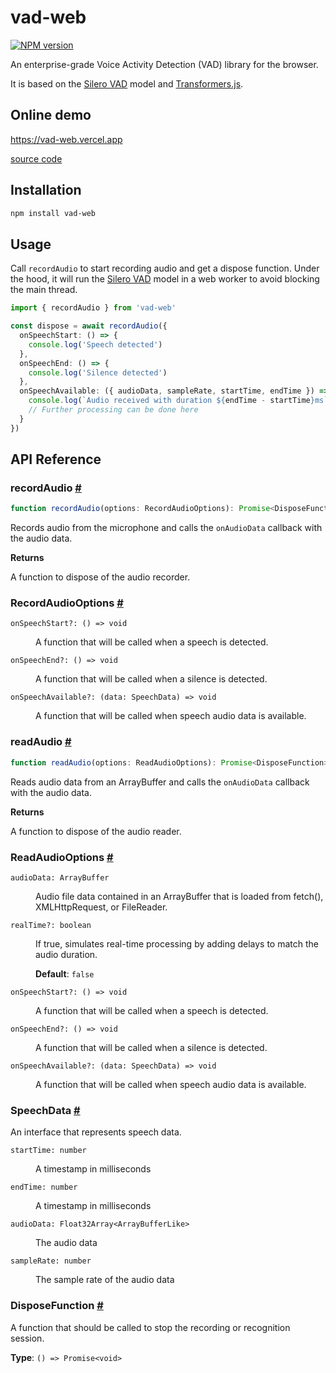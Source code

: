 # vad-web

[![NPM version](https://img.shields.io/npm/v/vad-web?color=a1b858)](https://www.npmjs.com/package/vad-web)

An enterprise-grade Voice Activity Detection (VAD) library for the browser.

It is based on the [Silero VAD](https://github.com/snakers4/silero-vad) model
and [Transformers.js](https://github.com/huggingface/transformers.js).

## Online demo

https://vad-web.vercel.app

[source
code](https://github.com/ocavue/vad-web/tree/master/examples/with-vite)

## Installation

```bash
npm install vad-web
```

## Usage

Call `recordAudio` to start recording audio and get a dispose function. Under
the hood, it will run the [Silero
VAD](https://github.com/snakers4/silero-vad) model in a web worker to avoid
blocking the main thread.

```ts
import { recordAudio } from 'vad-web'

const dispose = await recordAudio({
  onSpeechStart: () => {
    console.log('Speech detected')
  },
  onSpeechEnd: () => {
    console.log('Silence detected')
  },
  onSpeechAvailable: ({ audioData, sampleRate, startTime, endTime }) => {
    console.log(`Audio received with duration ${endTime - startTime}ms`)
    // Further processing can be done here
  }
})
```

## API Reference

### recordAudio <a id="record-audio" href="#record-audio">#</a>

```ts
function recordAudio(options: RecordAudioOptions): Promise<DisposeFunction>
```

Records audio from the microphone and calls the `onAudioData` callback with the audio data.

**Returns**

A function to dispose of the audio recorder.

### RecordAudioOptions <a id="record-audio-options" href="#record-audio-options">#</a>

<dl>

<dt>

`onSpeechStart?: () => void`

</dt>

<dd>

A function that will be called when a speech is detected.

</dd>

<dt>

`onSpeechEnd?: () => void`

</dt>

<dd>

A function that will be called when a silence is detected.

</dd>

<dt>

`onSpeechAvailable?: (data: SpeechData) => void`

</dt>

<dd>

A function that will be called when speech audio data is available.

</dd>

</dl>

### readAudio <a id="read-audio" href="#read-audio">#</a>

```ts
function readAudio(options: ReadAudioOptions): Promise<DisposeFunction>
```

Reads audio data from an ArrayBuffer and calls the `onAudioData` callback with the audio data.

**Returns**

A function to dispose of the audio reader.

### ReadAudioOptions <a id="read-audio-options" href="#read-audio-options">#</a>

<dl>

<dt>

`audioData: ArrayBuffer`

</dt>

<dd>

Audio file data contained in an ArrayBuffer that is loaded from fetch(), XMLHttpRequest, or FileReader.

</dd>

<dt>

`realTime?: boolean`

</dt>

<dd>

If true, simulates real-time processing by adding delays to match the audio duration.

**Default**: `false`

</dd>

<dt>

`onSpeechStart?: () => void`

</dt>

<dd>

A function that will be called when a speech is detected.

</dd>

<dt>

`onSpeechEnd?: () => void`

</dt>

<dd>

A function that will be called when a silence is detected.

</dd>

<dt>

`onSpeechAvailable?: (data: SpeechData) => void`

</dt>

<dd>

A function that will be called when speech audio data is available.

</dd>

</dl>

### SpeechData <a id="speech-data" href="#speech-data">#</a>

An interface that represents speech data.

<dl>

<dt>

`startTime: number`

</dt>

<dd>

A timestamp in milliseconds

</dd>

<dt>

`endTime: number`

</dt>

<dd>

A timestamp in milliseconds

</dd>

<dt>

`audioData: Float32Array<ArrayBufferLike>`

</dt>

<dd>

The audio data

</dd>

<dt>

`sampleRate: number`

</dt>

<dd>

The sample rate of the audio data

</dd>

</dl>

### DisposeFunction <a id="dispose-function" href="#dispose-function">#</a>

A function that should be called to stop the recording or recognition session.

**Type**: `() => Promise<void>`

